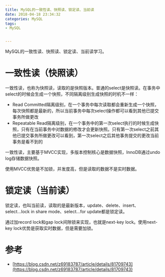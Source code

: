 ```yaml
---
title: MySQL的一致性读、快照读、锁定读、当前读
date: 2018-04-18 23:34:32
categories: MySQL
tags: 
- MySQL


---
```


MySQL的一致性读、快照读、锁定读、当前读学习。

<!--more-->

# 一致性读（快照读）

一致性读，也称为快照读，读取的是快照版本。普通的select是快照读。在事务中select的时候会生成一个快照，不同隔离级别生成快照的时机不一样：

- Read Committed隔离级别，在一个事务中每次读取都会重新生成一个快照，每次快照都是最新的，所以当前事务中每次select操作都可以看到其他已提交事务所做更改
- Repeatable Read隔离级别，在一个事务中的第一次select执行的时候生成快照，只有在当前事务中对数据的修改才会更新快照。只有第一次select之前其他已提交事务所做更改可以看到，第一次select之后其他事务提交的更改当前事务是看不到的

一致性读，主要基于MVCC实现，多版本控制核心是数据快照，InnoDB通过undo log存储数据快照。

使用MVCC优势是不加锁，并发度高，但是读取的数据不是实时数据。

# 锁定读（当前读）

锁定读，也叫当前读，读取的是最新版本，update、delete、insert、select...lock in share mode、select...for update都是锁定读。

通过加record lock和gap lock间隙锁来实现，也就是next-key lock。使用next-key lock优势是获取实时数据，但是需要加锁。



# 参考

- [https://blog.csdn.net/z69183787/article/details/81709743](https://blog.csdn.net/z69183787/article/details/81709743)